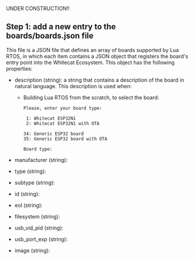 UNDER CONSTRUCTION!!

## Step 1: add a new entry to the boards/boards.json file

This file is a JSON file that defines an array of boards supported by Lua RTOS, in which each item contains a JSON object that registers the board's entry point into the Whitecat Ecosystem. This object has the following properties:

* description (string): a string that contains a description of the board in natural language. This description is used when:

   - Building Lua RTOS from the scratch, to select the board:

     ```
     Please, enter your board type:

      1: Whitecat ESP32N1
      2: Whitecat ESP32N1 with OTA

     34: Generic ESP32 board
     35: Generic ESP32 board with OTA

     Board type: 
     ```

* manufacturer (string):

* type (string):

* subtype (string):

* id (string):

* eol (string):

* filesystem (string):

* usb_vid_pid (string):

* usb_port_exp (string):

* image (string):